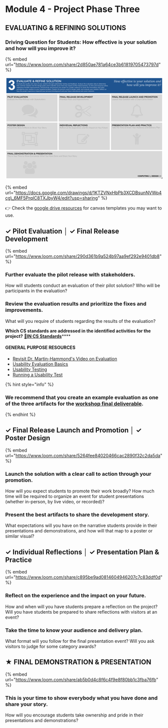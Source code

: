 # Module 4 - Project Phase Three

## EVALUATING & REFINING SOLUTIONS

### Driving Question for Students: How effective is your solution and how will you improve it?

{% embed url="https://www.loom.com/share/2d850ae781a64ce3b61819705473797d" %}

![](../.gitbook/assets/image%20%287%29.png)

{% embed url="https://docs.google.com/drawings/d/1KTZVNxHbPb3XCDBsunNVWp4cg\_6MF5PrqIC8TXJbyW4/edit?usp=sharing" %}

  
👉 Check the [google drive resources](https://app.gitbook.com/@cxd/s/cxd2021/~/drafts/-Mc6CcVPhzSbz-yz1ZuI/cxd-innovation-workshop/resources/~/settings/customization) for canvas templates you may want to use.

## **✓ Pilot Evaluation │ ✓ Final Release Development**

{% embed url="https://www.loom.com/share/290d361b9a524b97aa9ef292e9401db8" %}

### Further evaluate the pilot release with stakeholders. 

How will students conduct an evaluation of their pilot solution? Who will be participants in the evaluation?

### Review the evaluation results and prioritize the fixes and improvements.

What will you require of students regarding the results of the evaluation? 

**Which CS standards are addressed in the identified activities for the project?** [**🔗IN CS Standards**](https://www.doe.in.gov/sites/default/files/wf-stem/ind-k-12-computer-science-standards.pdf)\*\*\*\*

#### **GENERAL PURPOSE RESOURCES**

* [Revisit Dr. Martin-Hammond's Video on Evaluation](https://docs.idew.org/cxd2021/cxd-innovation-workshop/module-3#evaluation-is-central-to-every-aspect-of-any-development-in-the-video-below-dr-aqueasha-martin-hammond-provides-insights-on-evaluation-and-the-techniques-available-to-you-and-students-for-evaluation)
* [Usability Evaluation Basics](https://www.usability.gov/what-and-why/usability-evaluation.html)
* [Usability Testing](https://www.usability.gov/how-to-and-tools/methods/usability-testing.html)
* [Running a Usability Test](https://www.usability.gov/how-to-and-tools/methods/running-usability-tests.html)

{% hint style="info" %}
### We recommend that you create an example evaluation as one of the three artifacts for the [workshop final deliverable](workshop-deliverable.md).
{% endhint %}

## **✓ Final Release Launch and Promotion │ ✓ Poster Design**

{% embed url="https://www.loom.com/share/5264fee84020466cac2890f32c2da5da" %}

### Launch the solution with a clear call to action through your promotion. 

How will you expect students to promote their work broadly? How much time will be required to organize an event for student presentations \(whether in-person, by live video, or recorded\)?

### Present the best artifacts to share the development story.

What expectations will you have on the narrative students provide in their presentations and demonstrations, and how will that map to a poster or similar visual?

##  **✓ Individual Reflections** **│ ✓ Presentation Plan & Practice**

{% embed url="https://www.loom.com/share/c895be9ad0814604946207c7c83ddf0d" %}

### Reflect on the experience and the impact on your future. 

How and when will you have students prepare a reflection on the project? Will you have students be prepared to share reflections with visitors at an event?

### Take the time to know your audience and delivery plan.

What format will you follow for the final presentation event? Will you ask visitors to judge for some category awards?

## **★ FINAL DEMONSTRATION & PRESENTATION**

{% embed url="https://www.loom.com/share/ab5b0d4c8f6c4f9e8f80bb1c3fba76fb" %}

### This is your time to show everybody what you have done and share your story.

How will you encourage students take ownership and pride in their presentations and demonstrations?

